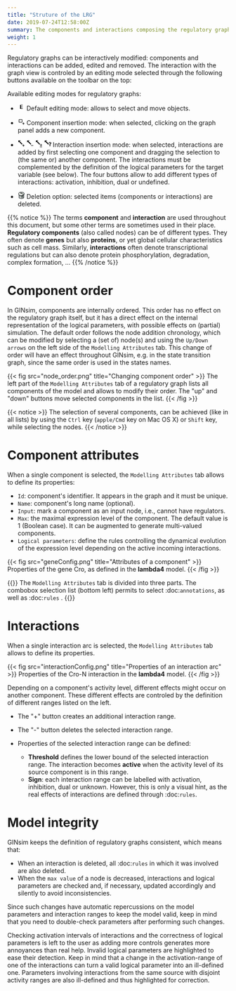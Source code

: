 ```yaml
---
title: "Struture of the LRG"
date: 2019-07-24T12:58:00Z
summary: The components and interactions composing the regulatory graph
weight: 1
---
```


Regulatory graphs can be interactively modified: components and interactions
can be added, edited and removed. The interaction with the graph view is 
controled by an editing mode selected through the following buttons available
on the toolbar on the top:


Available editing modes for regulatory graphs:

* ![Edit button](/buttons/editmode.gif) Default editing mode: allows to select and move objects.
* ![Add Node button](/buttons/insertsquare.gif)  Component insertion mode: when selected, clicking on the graph panel adds a new component.

* ![Add positive interaction button](/buttons/insertpositiveedge.gif) ![Add negative interaction button](/buttons/insertnegativeedge.gif) ![Add dual interaction button](/buttons/insertdualedge.gif) ![Add unknown interaction button](/buttons/insertunknownedge.gif)  Interaction insertion mode: when selected, interactions are added by first
  selecting one component and dragging the selection to (the same or) another
  component. The interactions must be complemented by the definition of the logical
  parameters for the target variable (see below). The four buttons allow to add
  different types of interactions: activation, inhibition, dual or undefined.
* ![Delete button](/buttons/edit-delete.png) Deletion option: selected items (components or interactions) are deleted.


{{% notice %}}
The terms **component** and **interaction** are used throughout this document,
but some other terms are sometimes used in their place.
**Regulatory components** (also called nodes) can be of different types.
They often denote **genes** but also **proteins**, or yet global cellular
characteristics such as cell mass.
Similarly, **interactions** often denote transcriptional regulations but can
also denote protein phosphorylation, degradation, complex formation, ...
{{% /notice %}}


Component order
===============

In GINsim, components are internally ordered. This order has no effect on the regulatory 
graph itself, but it has a direct effect on the internal representation of the logical 
parameters, with possible effects on (partial) simulation.
The default order follows the node addition chronology, which can be modified
by selecting a (set of) node(s) and using the ``Up/Down arrows`` on the left
side of the ``Modelling Attributes`` tab.
This change of order will have an effect throughout GINsim, e.g. in the 
state transition graph, since the same order is used in the states names.

{{< fig src="node_order.png" title="Changing component order" >}}
The left part of the ``Modelling Attributes`` tab of a
regulatory graph lists all components of the model and allows to modify their
order. The "up" and "down" buttons move selected components in the list.
{{< /fig >}}


{{< notice >}}
The selection of several components, can be achieved (like in all lists)
by using the ``Ctrl`` key (``apple/Cmd`` key on Mac OS X)
or ``Shift`` key, while selecting the nodes.
{{< /notice >}}


Component attributes
====================

When a single component is selected, the ``Modelling Attributes``
tab allows to define its properties:

* ``Id``: component's identifier. It appears in the graph	and it must be unique.
* ``Name``: component's long name (optional).
* ``Input``: mark a component as an input node, i.e., cannot have regulators.
* ``Max``: the maximal expression level of the component.
  The default value is 1 (Boolean case).
  It can be augmented to generate multi-valued components.
* ``Logical parameters``: define the rules controlling the dynamical evolution
  of the expression level depending on the active incoming interactions.


{{< fig src="geneConfig.png" title="Attributes of a component" >}}
Properties of the gene Cro, as defined in the **lambda4** model.
{{< /fig >}}


{{<notice>}}
The ``Modelling Attributes`` tab is divided into three parts.
The combobox selection list (bottom left) permits to select 
:doc:`annotations`, as well as :doc:`rules` .
{{</notice>}}


Interactions
============

When a single interaction arc is selected, the ``Modelling Attributes``
tab allows to define its properties.


{{< fig src="interactionConfig.png" title="Properties of an interaction arc" >}}
Properties of the Cro-N interaction in the **lambda4** model.
{{< /fig >}}


Depending on a component's activity level, different effects might occur on another
component. These different effects are controled by the definition of different 
ranges listed on the left.

* The "+" button creates an additional interaction range.
* The "-" button deletes the selected interaction range.
* Properties of the selected interaction range can be defined:

  * **Threshold** defines the lower bound of the selected interaction range.
    The interaction becomes **active** when
    the activity level of its source component is in this range.
  * **Sign**: each interaction range can be labelled with activation,
    inhibition, dual or unknown.
    However, this is only a visual hint, as the real effects of interactions are defined
    through :doc:`rules`.


Model integrity
===============

GINsim keeps the definition of regulatory graphs consistent, which means that:

* When an interaction is deleted, all :doc:`rules` in which it was involved
  are also deleted.
* When the ``max value`` of a node is decreased, interactions and logical
  parameters are checked and, if necessary, updated accordingly and silently
  to avoid inconsistencies.


Since such changes have automatic repercussions on the model parameters
and interaction ranges to keep the model valid, keep in mind that you
need to double-check parameters after performing such changes.

Checking activation intervals of interactions and the correctness
of logical parameters is left to the user as adding more controls generates more
annoyances than real help. Invalid logical parameters are highlighted to ease their
detection. Keep in mind that a change in the activation-range of one of the
interactions can turn a valid logical parameter into an ill-defined one. Parameters
involving interactions from the same source with disjoint activity ranges 
are also ill-defined and thus highlighted for correction.

